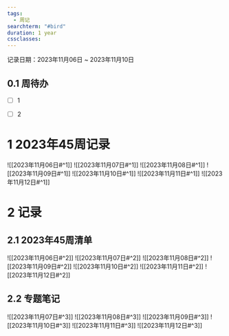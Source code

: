 ```yaml
---
tags:
  - 周记
searchterm: "#bird"
duration: 1 year
cssclasses:
---
```


记录日期：2023年11月06日 ~ 2023年11月10日

## 0.1 周待办
- [ ] 1
- [ ] 2


# 1 2023年45周记录
![[2023年11月06日#^1]] 
![[2023年11月07日#^1]] 
![[2023年11月08日#^1]] 
![[2023年11月09日#^1]] 
![[2023年11月10日#^1]] 
![[2023年11月11日#^1]] 
![[2023年11月12日#^1]] 

# 2 记录
## 2.1 2023年45周清单
![[2023年11月06日#^2]] 
![[2023年11月07日#^2]] 
![[2023年11月08日#^2]] 
![[2023年11月09日#^2]] 
![[2023年11月10日#^2]] 
![[2023年11月11日#^2]] 
![[2023年11月12日#^2]] 

## 2.2 专题笔记
![[2023年11月07日#^3]] 
![[2023年11月08日#^3]] 
![[2023年11月09日#^3]] 
![[2023年11月10日#^3]] 
![[2023年11月11日#^3]] 
![[2023年11月12日#^3]] 

